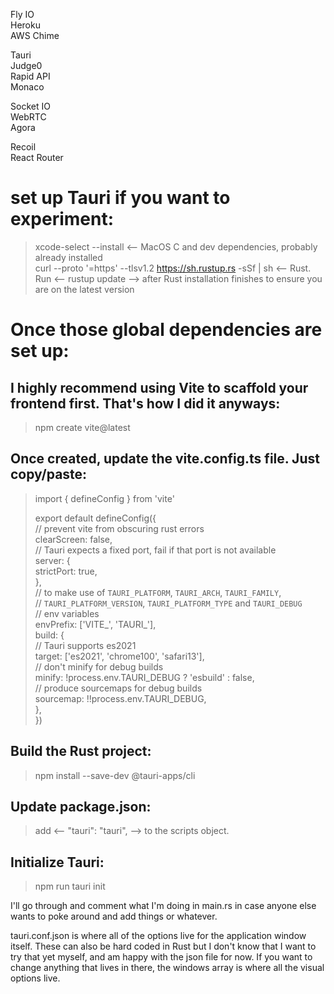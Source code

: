 Fly IO  
Heroku  
AWS Chime  

Tauri  
Judge0  
Rapid API  
Monaco  

Socket IO  
WebRTC  
Agora  

Recoil  
React Router  


# set up Tauri if you want to experiment:  
> xcode-select --install <-- MacOS C and dev dependencies, probably already installed  
> curl --proto '=https' --tlsv1.2 https://sh.rustup.rs -sSf | sh <-- Rust.  Run  <-- rustup update --> after Rust installation finishes to ensure you are on the latest version  
  
# Once those global dependencies are set up:  
## I highly recommend using Vite to scaffold your frontend first.  That's how I did it anyways:  
> npm create vite@latest  
  
## Once created, update the vite.config.ts file.  Just copy/paste:  
> import { defineConfig } from 'vite'  
>  
> export default defineConfig({  
>  // prevent vite from obscuring rust errors  
>  clearScreen: false,  
>  // Tauri expects a fixed port, fail if that port is not available  
>  server: {  
>    strictPort: true,  
>  },  
>  // to make use of `TAURI_PLATFORM`, `TAURI_ARCH`, `TAURI_FAMILY`,  
>  // `TAURI_PLATFORM_VERSION`, `TAURI_PLATFORM_TYPE` and `TAURI_DEBUG`  
>  // env variables  
>  envPrefix: ['VITE_', 'TAURI_'],  
>  build: {  
>    // Tauri supports es2021  
>    target: ['es2021', 'chrome100', 'safari13'],  
>    // don't minify for debug builds  
>    minify: !process.env.TAURI_DEBUG ? 'esbuild' : false,  
>    // produce sourcemaps for debug builds  
>    sourcemap: !!process.env.TAURI_DEBUG,  
>  },  
>})  
  
## Build the Rust project:  
> npm install --save-dev @tauri-apps/cli  
  
## Update package.json:  
> add <-- "tauri": "tauri", --> to the scripts object.  
  
## Initialize Tauri:  
> npm run tauri init  
  
I'll go through and comment what I'm doing in main.rs in case anyone else wants to poke around and add things or whatever.  
  
tauri.conf.json is where all of the options live for the application window itself.  These can also be hard coded in Rust but I don't know that I want to try that yet myself, and am happy with the json file for now. If you want to change anything that lives in there, the windows array is where all the visual options live.  